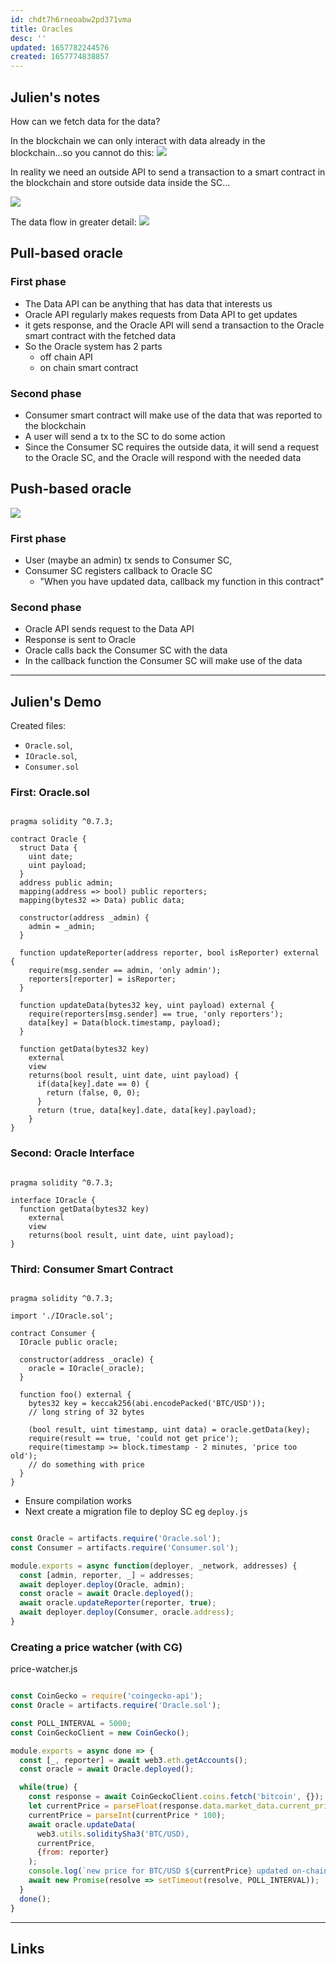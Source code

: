 ```yaml
---
id: chdt7h6rneoabw2pd371vma
title: Oracles
desc: ''
updated: 1657782244576
created: 1657774838857
---
```


## Julien's notes

How can we fetch data for the data?

In the blockchain we can only interact with data already in the blockchain...so you cannot do this:
![](./assets/images/oracles.png)

In reality we need an outside API to send a transaction to a smart contract in the blockchain and store outside data inside the SC...

![](./assets/images/oracles2.png)

The data flow in greater detail:
![](./assets/images/oracles3.png)

## Pull-based oracle
### First phase
- The Data API can be anything that has data that interests us
- Oracle API regularly makes requests from Data API to get updates
- it gets response, and the Oracle API will send a transaction to the Oracle smart contract with the fetched data
- So the Oracle system has 2 parts
  - off chain API
  - on chain smart contract

### Second phase
- Consumer smart contract will make use of the data that was reported to the blockchain
- A user will send a tx to the SC to do some action
- Since the Consumer SC requires the outside data, it will send a request to the Oracle SC, and the Oracle will respond with the needed data


## Push-based oracle
![](./assets/images/oracles4.png)
### First phase
- User (maybe an admin) tx sends to Consumer SC,
- Consumer SC registers callback to Oracle SC
  - "When you have updated data, callback my function in this contract"

### Second phase
- Oracle API sends request to the Data API
- Response is sent to Oracle
- Oracle calls back the Consumer SC with the data 
- In the callback function the Consumer SC will make use of the data

---

## Julien's Demo

Created files: 
- `Oracle.sol`, 
- `IOracle.sol`, 
- `Consumer.sol`


### First: Oracle.sol
```solidity

pragma solidity ^0.7.3;

contract Oracle {
  struct Data {
    uint date;
    uint payload;
  }
  address public admin;
  mapping(address => bool) public reporters;
  mapping(bytes32 => Data) public data;

  constructor(address _admin) {
    admin = _admin;
  }

  function updateReporter(address reporter, bool isReporter) external {
    require(msg.sender == admin, 'only admin');
    reporters[reporter] = isReporter;
  }

  function updateData(bytes32 key, uint payload) external {
    require(reporters[msg.sender] == true, 'only reporters');
    data[key] = Data(block.timestamp, payload);
  }

  function getData(bytes32 key)
    external
    view
    returns(bool result, uint date, uint payload) {
      if(data[key].date == 0) {
        return (false, 0, 0);
      }
      return (true, data[key].date, data[key].payload);
    }
}

```

### Second: Oracle Interface

```solidity

pragma solidity ^0.7.3;

interface IOracle {
  function getData(bytes32 key)
    external
    view
    returns(bool result, uint date, uint payload);
}

```

### Third: Consumer Smart Contract

```solidity

pragma solidity ^0.7.3;

import './IOracle.sol';

contract Consumer {
  IOracle public oracle;

  constructor(address _oracle) {
    oracle = IOracle(_oracle);
  }

  function foo() external {
    bytes32 key = keccak256(abi.encodePacked('BTC/USD'));
    // long string of 32 bytes

    (bool result, uint timestamp, uint data) = oracle.getData(key);
    require(result == true, 'could not get price');
    require(timestamp >= block.timestamp - 2 minutes, 'price too old');
    // do something with price
  }
}

```
- Ensure compilation works
- Next create a migration file to deploy SC eg `deploy.js`

```js

const Oracle = artifacts.require('Oracle.sol');
const Consumer = artifacts.require('Consumer.sol');

module.exports = async function(deployer, _network, addresses) {
  const [admin, reporter, _] = addresses;
  await deployer.deploy(Oracle, admin);
  const oracle = await Oracle.deployed();
  await oracle.updateReporter(reporter, true);
  await deployer.deploy(Consumer, oracle.address);
}
```

### Creating a price watcher (with CG)

price-watcher.js
```js

const CoinGecko = require('coingecko-api');
const Oracle = artifacts.require('Oracle.sol');

const POLL_INTERVAL = 5000;
const CoinGeckoClient = new CoinGecko();

module.exports = async done => {
  const [_, reporter] = await web3.eth.getAccounts();
  const oracle = await Oracle.deployed();

  while(true) {
    const response = await CoinGeckoClient.coins.fetch('bitcoin', {});
    let currentPrice = parseFloat(response.data.market_data.current_price.usd)
    currentPrice = parseInt(currentPrice * 100);
    await oracle.updateData(
      web3.utils.soliditySha3('BTC/USD), 
      currentPrice,
      {from: reporter}
    );
    console.log(`new price for BTC/USD ${currentPrice} updated on-chain`);
    await new Promise(resolve => setTimeout(resolve, POLL_INTERVAL));
  }
  done();
}

```

---
## Links
